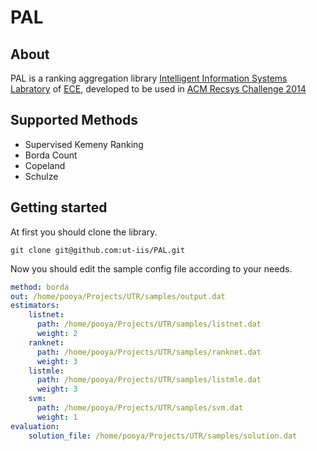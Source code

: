 # PAL

## About
PAL is a ranking aggregation library [Intelligent Information Systems Labratory](http://ece.ut.ac.ir/en/lab/intelligent-information-system-lab) of [ECE](http://ece.ut.ac.ir/), developed
to be used in [ACM Recsys Challenge 2014](http://2014.recsyschallenge.com)

## Supported Methods

* Supervised Kemeny Ranking
* Borda Count
* Copeland
* Schulze

## Getting started

At first you should clone the library.

```console
git clone git@github.com:ut-iis/PAL.git
```
Now you should edit the sample config file according to your needs.

```yaml
method: borda
out: /home/pooya/Projects/UTR/samples/output.dat
estimators:
    listnet:
      path: /home/pooya/Projects/UTR/samples/listnet.dat
      weight: 2
    ranknet:
      path: /home/pooya/Projects/UTR/samples/ranknet.dat
      weight: 3
    listmle:
      path: /home/pooya/Projects/UTR/samples/listmle.dat
      weight: 3
    svm:
      path: /home/pooya/Projects/UTR/samples/svm.dat
      weight: 1
evaluation:
    solution_file: /home/pooya/Projects/UTR/samples/solution.dat
```




